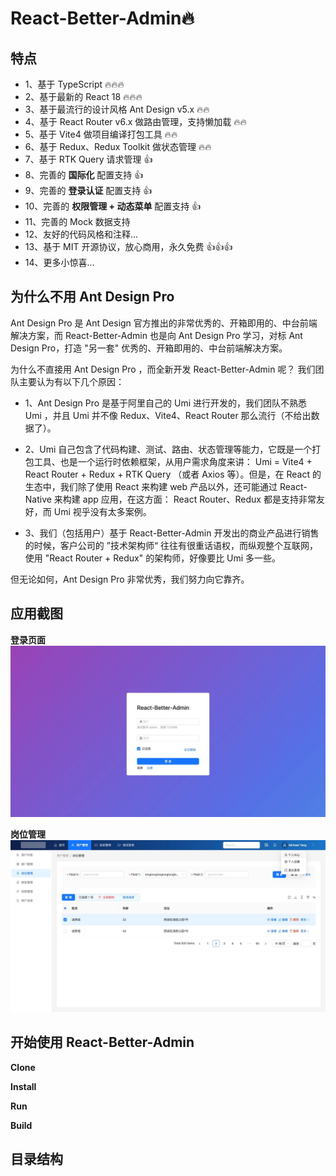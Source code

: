 # React-Better-Admin🔥

## 特点

- 1、基于 TypeScript 🔥🔥🔥
- 2、基于最新的 React 18 🔥🔥🔥
- 3、基于最流行的设计风格 Ant Design v5.x 🔥🔥
- 4、基于 React Router v6.x 做路由管理，支持懒加载 🔥🔥
- 5、基于 Vite4 做项目编译打包工具 🔥🔥
- 6、基于 Redux、Redux Toolkit 做状态管理 🔥🔥
- 7、基于 RTK Query 请求管理 👍
- 8、完善的 **国际化** 配置支持 👍
- 9、完善的 **登录认证** 配置支持 👍
- 10、完善的 **权限管理 + 动态菜单** 配置支持 👍
- 11、完善的 Mock 数据支持
- 12、友好的代码风格和注释...
- 13、基于 MIT 开源协议，放心商用，永久免费 👍👍👍
- 14、更多小惊喜...



## 为什么不用 Ant Design Pro

Ant Design Pro 是 Ant Design 官方推出的非常优秀的、开箱即用的、中台前端解决方案，而 React-Better-Admin
也是向 Ant Design Pro 学习，对标 Ant Design Pro，打造 "另一套" 优秀的、开箱即用的、中台前端解决方案。

为什么不直接用 Ant Design Pro ，而全新开发 React-Better-Admin 呢？ 我们团队主要认为有以下几个原因：

- 1、Ant Design Pro 是基于阿里自己的 Umi 进行开发的，我们团队不熟悉 Umi ，并且 Umi 并不像 Redux、Vite4、React Router 那么流行（不给出数据了）。

- 2、Umi 自己包含了代码构建、测试、路由、状态管理等能力，它既是一个打包工具、也是一个运行时依赖框架，从用户需求角度来讲：
Umi = Vite4 + React Router + Redux + RTK Query （或者 Axios 等）。但是，在 React 的生态中，我们除了使用 React 来构建 web 产品以外，还可能通过 React-Native 来构建 app 应用，在这方面：
React Router、Redux 都是支持非常友好，而 Umi 视乎没有太多案例。

- 3、我们（包括用户）基于 React-Better-Admin 开发出的商业产品进行销售的时候，客户公司的 ”技术架构师“ 往往有很重话语权，而纵观整个互联网，使用 "React Router + Redux" 的架构师，好像要比 Umi 多一些。

但无论如何，Ant Design Pro 非常优秀，我们努力向它靠齐。


## 应用截图

**登录页面**
![](./docs/assets/images/login.jpg)

**岗位管理**
![](./docs/assets/images/01.jpg)

## 开始使用 React-Better-Admin

**Clone**

**Install**

**Run**

**Build**

## 目录结构
